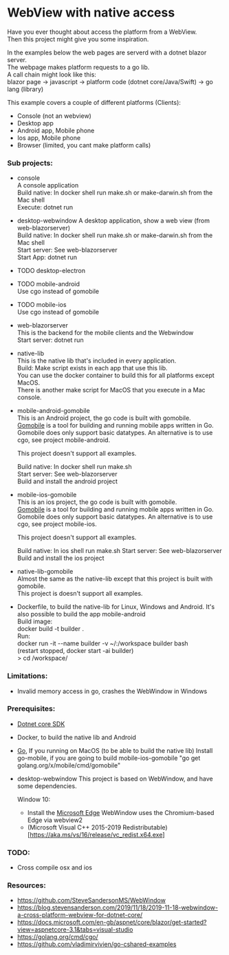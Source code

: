 # WebView with native access

Have you ever thought about access the platform from a WebView.<br>
Then this project might give you some inspiration.<br>

In the examples below the web pages are serverd with a dotnet blazor server.<br>
The webpage makes platform requests to a go lib.<br>
A call chain might look like this:<br>
    blazor page -> javascript -> platform code (dotnet core/Java/Swift) -> go lang (library)<br>

This example covers a couple of different platforms (Clients):

- Console (not an webview)
- Desktop app
- Android app, Mobile phone
- Ios app, Mobile phone
- Browser (limited, you cant make platform calls)

### Sub projects:

- console<br>
  A console application<br>
  Build native: In docker shell run make.sh or make-darwin.sh from the Mac shell<br>
  Execute: dotnet run

- desktop-webwindow
  A desktop application, show a web view (from web-blazorserver)<br>
  Build native: In docker shell run make.sh or make-darwin.sh from the Mac shell<br>
  Start server: See web-blazorserver<br>
  Start App: dotnet run

- TODO desktop-electron

- TODO mobile-android<br>
  Use cgo instead of gomobile

- TODO mobile-ios<br>
  Use cgo instead of gomobile

- web-blazorserver<br>
  This is the backend for the mobile clients and the Webwindow<br>
  Start server: dotnet run

- native-lib<br>
  This is the native lib that's included in every application.<br>
  Build: Make script exists in each app that use this lib.<br>
  You can use the docker container to build this for all platforms except MacOS.<br>
  There is another make script for MacOS that you execute in a Mac console.<br>
    
- mobile-android-gomobile<br>
  This is an Android project, the go code is built with gomobile.<br>
  [Gomobile](https://godoc.org/golang.org/x/mobile/cmd/gomobile) is a tool for building and running mobile apps written in Go.<br>
  Gomobile does only support basic datatypes. An alternative is to use cgo, see project mobile-android.<br>

  This project doesn't support all examples.<br>

  Build native: In docker shell run make.sh<br>
  Start server: See web-blazorserver<br>
  Build and install the android project

- mobile-ios-gomobile<br>
  This is an ios project, the go code is built with gomobile.<br>
  [Gomobile](https://godoc.org/golang.org/x/mobile/cmd/gomobile) is a tool for building and running mobile apps written in Go.<br>
  Gomobile does only support basic datatypes. An alternative is to use cgo, see project mobile-ios.

  This project doesn't support all examples.

  Build native: In ios shell run make.sh
  Start server: See web-blazorserver
  Build and install the ios project

- native-lib-gomobile<br>
  Almost the same as the native-lib except that this project is built with gomobile.<br>
  This project is doesn't support all examples.<br>

- Dockerfile, to build the native-lib for Linux, Windows and Android. It's also possible to build the app mobile-android<br>
  Build image:<br>
      docker build -t builder .<br>
  Run:<br>
      docker run -it --name builder -v ~/<this folder>:/workspace builder bash<br>
      (restart stopped, docker start -ai builder)<br>
      > cd /workspace/<the sub project><br>

### Limitations:

- Invalid memory access in go, crashes the WebWindow in Windows

### Prerequisites:

- [Dotnet core SDK](https://dotnet.microsoft.com/download)

- Docker, to build the native lib and Android

- [Go](https://golang.org/dl/), If you running on MacOS (to be able to build the native lib)
       Install go-mobile, if you are going to build mobile-ios-gomobile
       "go get golang.org/x/mobile/cmd/gomobile"

- desktop-webwindow
        This project is based on WebWindow, and have some dependencies.

    Window 10:
    
    - Install the [Microsoft Edge](https://www.microsoftedgeinsider.com/en-us/)
          WebWindow uses the Chromium-based Edge via webview2
    - (Microsoft Visual C++ 2015-2019 Redistributable)[https://aka.ms/vs/16/release/vc_redist.x64.exe]

### TODO:
- Cross compile osx and ios

### Resources:
- https://github.com/SteveSandersonMS/WebWindow
- https://blog.stevensanderson.com/2019/11/18/2019-11-18-webwindow-a-cross-platform-webview-for-dotnet-core/
- https://docs.microsoft.com/en-gb/aspnet/core/blazor/get-started?view=aspnetcore-3.1&tabs=visual-studio
- https://golang.org/cmd/cgo/
- https://github.com/vladimirvivien/go-cshared-examples




